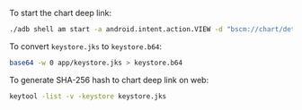 To start the chart deep link:
```bash
./adb shell am start -a android.intent.action.VIEW -d "bscm://chart/details/8d3d2eb4-5218-48af-ae33-a73413889353" com.meninocoiso.bscm
```

To convert `keystore.jks` to `keystore.b64`:
```bash
base64 -w 0 app/keystore.jks > keystore.b64
```

To generate SHA-256 hash to chart deep link on web:
```bash
keytool -list -v -keystore keystore.jks
